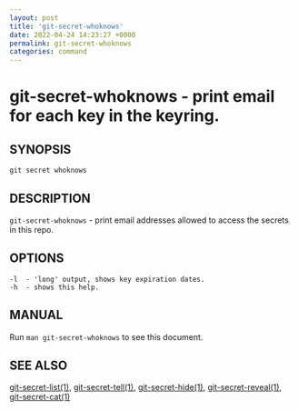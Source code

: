```yaml
---
layout: post
title: 'git-secret-whoknows'
date: 2022-04-24 14:23:27 +0000
permalink: git-secret-whoknows
categories: command
---
```

git-secret-whoknows - print email for each key in the keyring.
======================================================================

## SYNOPSIS

    git secret whoknows


## DESCRIPTION
`git-secret-whoknows` - print email addresses allowed to access the secrets in this repo.


## OPTIONS

    -l  - 'long' output, shows key expiration dates.
    -h  - shows this help.


## MANUAL

Run `man git-secret-whoknows` to see this document.


## SEE ALSO

[git-secret-list(1)](https://git-secret.io/git-secret-list), [git-secret-tell(1)](https://git-secret.io/git-secret-tell),
[git-secret-hide(1)](https://git-secret.io/git-secret-hide), [git-secret-reveal(1)](https://git-secret.io/git-secret-reveal),
[git-secret-cat(1)](https://git-secret.io/git-secret-cat)
